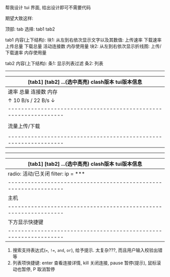 帮我设计 tui 界面, 给出设计即可不需要代码

期望大致这样:

顶部: tab 选择: tab1 tab2 

tab1 内容(上下结构):
块1: 从左到右依次显示文字以及其数值: 上传速率 下载速率 上传总量 下载总量 活动连接数 内存使用量
块2: 从左到右依次显示折线图: 上传/下载速率 内存使用量

tab2 内容(上下结构):
条1: 显示列表过滤
条2: 列表

------------------------------------------------------------------
| [**tab1**] [tab2] ...(选中高亮)            clash版本 tui版本信息 |
|----------------------------------------------------------------|
|        速率                 总量          连接数       内存      |
| ↑ 10 B/s / 22 B/s ↓ | ↑ 10 B / 22 B ↓ |    19     |  112MB     |
|----------------------------------------------------------------|
|                                 |                              |
|         流量上传/下载            |          内存                |
|                                 |                              |
|----------------------------------------------------------------|


------------------------------------------------------------------
| [tab1] [**tab2**] ...(选中高亮)           clash版本 tui版本信息  |
|----------------------------------------------------------------|
| radio: 活动/已关闭 filter:  ip = ***                            |
|----------------------------------------------------------------|
| 主机 | 规则 | 链路 | 下载速率 | 上传速率 | 下载量 | 上传量 | 源地址|
|----------------------------------------------------------------|
| 下方显示快捷键                                                  |
|----------------------------------------------------------------|
1. 搜索支持表达式(`=`, `!=`, `and`, `or`), 给予提示. 太复杂???, 而且用户输入校验出错等
2. 列表项快捷键: enter 查看连接详情, kill 关闭连接, pause 暂停(提示), 鼠标滚动也暂停, P 取消暂停

